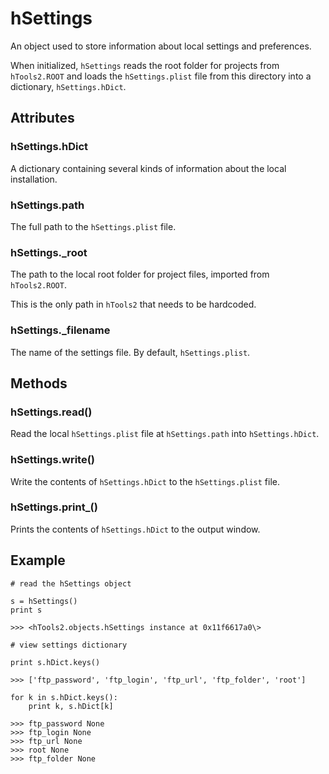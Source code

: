 hSettings
=========

An object used to store information about local settings and preferences.

When initialized, `hSettings` reads the root folder for projects from `hTools2.ROOT` and loads the `hSettings.plist` file from this directory into a dictionary, `hSettings.hDict`.

Attributes
----------

### hSettings.hDict

A dictionary containing several kinds of information about the local installation.

### hSettings.path

The full path to the `hSettings.plist` file.

### hSettings._root

The path to the local root folder for project files, imported from `hTools2.ROOT`.

This is the only path in `hTools2` that needs to be hardcoded.

### hSettings._filename

The name of the settings file. By default, `hSettings.plist`.

Methods
-------

### hSettings.read()

Read the local `hSettings.plist` file at `hSettings.path` into `hSettings.hDict`.

### hSettings.write()

Write the contents of `hSettings.hDict` to the `hSettings.plist` file.

### hSettings.print_()

Prints the contents of `hSettings.hDict` to the output window.

Example
-------

	# read the hSettings object

	s = hSettings()
	print s

	>>> <hTools2.objects.hSettings instance at 0x11f6617a0\>

	# view settings dictionary

	print s.hDict.keys()

	>>> ['ftp_password', 'ftp_login', 'ftp_url', 'ftp_folder', 'root']

	for k in s.hDict.keys():
    	print k, s.hDict[k]

	>>> ftp_password None
	>>> ftp_login None
	>>> ftp_url None
	>>> root None
	>>> ftp_folder None
